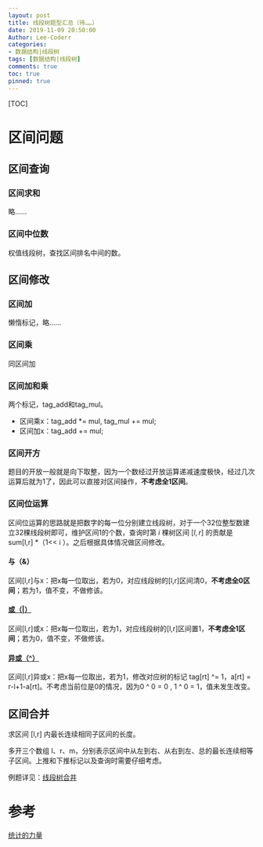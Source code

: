 ```yaml
---
layout: post
title: 线段树题型汇总（待……）
date: 2019-11-09 20:50:00
Author: Lee-Coderr
categories: 
- 数据结构|线段树
tags: [数据结构|线段树]
comments: true
toc: true
pinned: true
---
```


[TOC]

# 区间问题

## 区间查询

### 区间求和

略……

### 区间中位数

权值线段树，查找区间排名中间的数。

## 区间修改

### 区间加

懒惰标记，略……

### 区间乘

同区间加

### 区间加和乘

两个标记，tag_add和tag_mul。

- 区间乘x：tag_add *= mul, tag_mul += mul;
- 区间加x：tag_add += mul;

### 区间开方

题目的开放一般就是向下取整，因为一个数经过开放运算递减速度极快，经过几次运算后就为1了，因此可以直接对区间操作，**不考虑全1区间**。

### 区间位运算

区间位运算的思路就是把数字的每一位分别建立线段树，对于一个32位整型数建立32棵线段树即可，维护区间1的个数，查询时第 $i$ 棵树区间 $[l,r]$ 的贡献是 sum[l,r] *（1<< i ）。之后根据具体情况做区间修改。

#### 与（&）

区间[l,r]与x：把x每一位取出，若为0，对应线段树的[l,r]区间清0，**不考虑全0区间**；若为1，值不变，不做修该。

#### [或（|）](https://ac.nowcoder.com/acm/contest/283/J?&headNav=acm)

区间[l,r]或x：把x每一位取出，若为1，对应线段树的[l,r]区间置1，**不考虑全1区间**；若为0，值不变，不做修该。

#### [异或（^）](http://codeforces.com/problemset/problem/242/E)

区间[l,r]异或x：把x每一位取出，若为1，修改对应树的标记 tag[rt] ^= 1，a[rt] = r-l+1-a[rt]。不考虑当前位是0的情况，因为0 ^ 0 = 0 , 1 ^ 0 = 1，值未发生改变。

## 区间合并

求区间 [l,r] 内最长连续相同子区间的长度。

多开三个数组 l、r、m，分别表示区间中从左到右、从右到左、总的最长连续相等子区间。上推和下推标记以及查询时需要仔细考虑。

例题详见：[线段树合并](https://blog.csdn.net/A_Thinking_Reed_/article/details/88593375#%E7%B1%BB%E5%9E%8B%EF%BC%9A%E7%BA%BF%E6%AE%B5%E6%A0%91%E5%90%88%E5%B9%B6) 

# 参考

[统计的力量](https://wenku.baidu.com/view/d7e0ec407e192279168884868762caaedc33bac4.html)